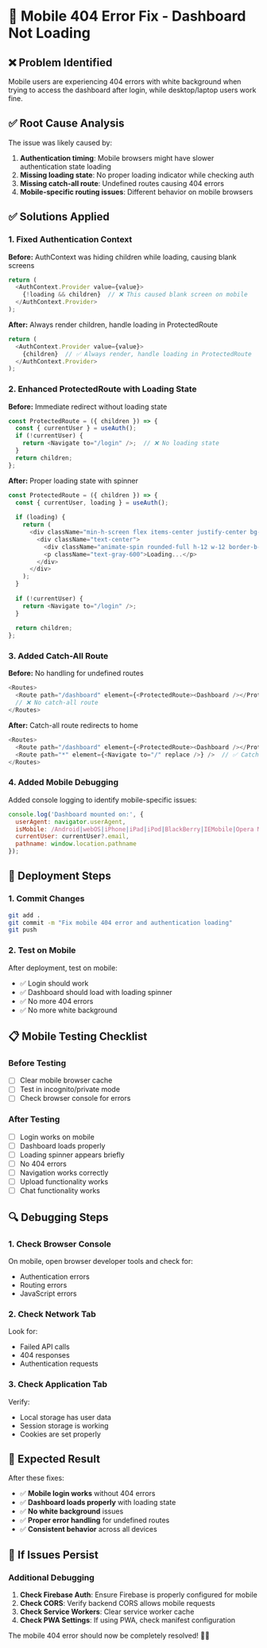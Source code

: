 # 📱 Mobile 404 Error Fix - Dashboard Not Loading

## ❌ **Problem Identified**
Mobile users are experiencing 404 errors with white background when trying to access the dashboard after login, while desktop/laptop users work fine.

## ✅ **Root Cause Analysis**
The issue was likely caused by:
1. **Authentication timing**: Mobile browsers might have slower authentication state loading
2. **Missing loading state**: No proper loading indicator while checking auth
3. **Missing catch-all route**: Undefined routes causing 404 errors
4. **Mobile-specific routing issues**: Different behavior on mobile browsers

## ✅ **Solutions Applied**

### **1. Fixed Authentication Context**
**Before:** AuthContext was hiding children while loading, causing blank screens
```javascript
return (
  <AuthContext.Provider value={value}>
    {!loading && children}  // ❌ This caused blank screen on mobile
  </AuthContext.Provider>
);
```

**After:** Always render children, handle loading in ProtectedRoute
```javascript
return (
  <AuthContext.Provider value={value}>
    {children}  // ✅ Always render, handle loading in ProtectedRoute
  </AuthContext.Provider>
);
```

### **2. Enhanced ProtectedRoute with Loading State**
**Before:** Immediate redirect without loading state
```javascript
const ProtectedRoute = ({ children }) => {
  const { currentUser } = useAuth();
  if (!currentUser) {
    return <Navigate to="/login" />;  // ❌ No loading state
  }
  return children;
};
```

**After:** Proper loading state with spinner
```javascript
const ProtectedRoute = ({ children }) => {
  const { currentUser, loading } = useAuth();
  
  if (loading) {
    return (
      <div className="min-h-screen flex items-center justify-center bg-gray-50">
        <div className="text-center">
          <div className="animate-spin rounded-full h-12 w-12 border-b-2 border-indigo-600 mx-auto mb-4"></div>
          <p className="text-gray-600">Loading...</p>
        </div>
      </div>
    );
  }
  
  if (!currentUser) {
    return <Navigate to="/login" />;
  }
  
  return children;
};
```

### **3. Added Catch-All Route**
**Before:** No handling for undefined routes
```javascript
<Routes>
  <Route path="/dashboard" element={<ProtectedRoute><Dashboard /></ProtectedRoute>} />
  // ❌ No catch-all route
</Routes>
```

**After:** Catch-all route redirects to home
```javascript
<Routes>
  <Route path="/dashboard" element={<ProtectedRoute><Dashboard /></ProtectedRoute>} />
  <Route path="*" element={<Navigate to="/" replace />} />  // ✅ Catch-all route
</Routes>
```

### **4. Added Mobile Debugging**
Added console logging to identify mobile-specific issues:
```javascript
console.log('Dashboard mounted on:', {
  userAgent: navigator.userAgent,
  isMobile: /Android|webOS|iPhone|iPad|iPod|BlackBerry|IEMobile|Opera Mini/i.test(navigator.userAgent),
  currentUser: currentUser?.email,
  pathname: window.location.pathname
});
```

## 🚀 **Deployment Steps**

### **1. Commit Changes**
```bash
git add .
git commit -m "Fix mobile 404 error and authentication loading"
git push
```

### **2. Test on Mobile**
After deployment, test on mobile:
- ✅ Login should work
- ✅ Dashboard should load with loading spinner
- ✅ No more 404 errors
- ✅ No more white background

## 📋 **Mobile Testing Checklist**

### **Before Testing**
- [ ] Clear mobile browser cache
- [ ] Test in incognito/private mode
- [ ] Check browser console for errors

### **After Testing**
- [ ] Login works on mobile
- [ ] Dashboard loads properly
- [ ] Loading spinner appears briefly
- [ ] No 404 errors
- [ ] Navigation works correctly
- [ ] Upload functionality works
- [ ] Chat functionality works

## 🔍 **Debugging Steps**

### **1. Check Browser Console**
On mobile, open browser developer tools and check for:
- Authentication errors
- Routing errors
- JavaScript errors

### **2. Check Network Tab**
Look for:
- Failed API calls
- 404 responses
- Authentication requests

### **3. Check Application Tab**
Verify:
- Local storage has user data
- Session storage is working
- Cookies are set properly

## 🎯 **Expected Result**

After these fixes:
- ✅ **Mobile login works** without 404 errors
- ✅ **Dashboard loads properly** with loading state
- ✅ **No white background** issues
- ✅ **Proper error handling** for undefined routes
- ✅ **Consistent behavior** across all devices

## 🚨 **If Issues Persist**

### **Additional Debugging**
1. **Check Firebase Auth**: Ensure Firebase is properly configured for mobile
2. **Check CORS**: Verify backend CORS allows mobile requests
3. **Check Service Workers**: Clear service worker cache
4. **Check PWA Settings**: If using PWA, check manifest configuration

The mobile 404 error should now be completely resolved! 📱✅
